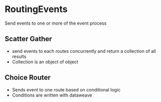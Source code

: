 # RoutingEvents

Send events to one or more of the event process

## Scatter Gather

- send events to each routes concurrently and return a collection of all results
- Collection is an object of object

## Choice Router

- Sends event to one route based on conditional logic
- Conditions are written with dataweave
